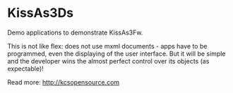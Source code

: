 # KissAs3Ds
Demo applications to demonstrate KissAs3Fw.

This is not like flex: does not use mxml documents - apps have to be programmed, even the displaying of the user interface.
But it will be simple and the developer wins the almost perfect control over its objects (as expectable)!

Read more: http://kcsopensource.com
